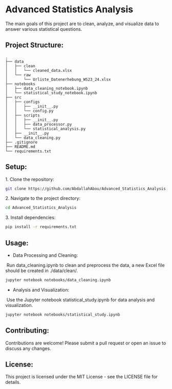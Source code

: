 # Advanced Statistics Analysis

The main goals of this project are to clean, analyze, and visualize data to answer various statistical questions.

## Project Structure:

```
.
├── data
│   ├── clean
│   │   └── cleaned_data.xlsx
│   └── raw
│       └── Urliste_Datenerhebung_WS23_24.xlsx
├── notebooks
│   ├── data_cleaning_notebook.ipynb
│   └── statistical_study_notebook.ipynb
├── src
│   ├── configs
│   │   ├── __init__.py
│   │   └── config.py
│   ├── scripts
│   │   ├── __init__.py
│   │   ├── data_processor.py
│   │   └── statistical_analysis.py
│   ├── __init__.py
│   └── data_cleaning.py
├── .gitignore
├── README.md
└── requirements.txt

```

## Setup:

1\. Clone the repository:

```bash
git clone https://github.com/AbdallahAbou/Advanced_Statistics_Analysis.git
```

2\. Navigate to the project directory:

```bash
cd Advanced_Statistics_Analysis
```

3\. Install dependencies:

```bash
pip install -r requirements.txt
```

## Usage:

- Data Processing and Cleaning:

 Run data_cleaning.ipynb to clean and preprocess the data, a new Excel file should be created in ./data/clean/.

```bash
jupyter notebook notebooks/data_cleaning.ipynb 
```

- Analysis and Visualization:

 Use the Jupyter notebook statistical_study.ipynb for data analysis and visualization.

```bash
jupyter notebook notebooks/statistical_study.ipynb
```

## Contributing:

Contributions are welcome! Please submit a pull request or open an issue to discuss any changes.

## License:
    
This project is licensed under the MIT License - see the LICENSE file for details.
